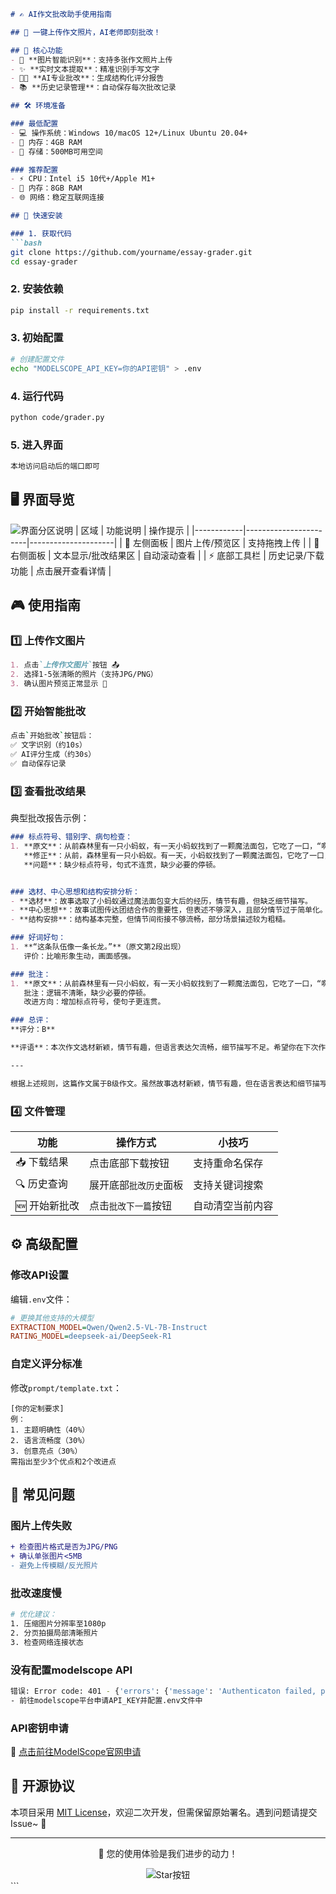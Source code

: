 ```markdown
# ✍️ AI作文批改助手使用指南

## 🎉 一键上传作文照片，AI老师即刻批改！

## 🌟 核心功能
- 📸 **图片智能识别**：支持多张作文照片上传
- ✨ **实时文本提取**：精准识别手写文字
- 🧑🏫 **AI专业批改**：生成结构化评分报告
- 📚 **历史记录管理**：自动保存每次批改记录

## 🛠️ 环境准备

### 最低配置
- 💻 操作系统：Windows 10/macOS 12+/Linux Ubuntu 20.04+
- 🧠 内存：4GB RAM
- 💾 存储：500MB可用空间

### 推荐配置
- ⚡ CPU：Intel i5 10代+/Apple M1+
- 🚀 内存：8GB RAM
- 🌐 网络：稳定互联网连接

## 🚀 快速安装

### 1. 获取代码
```bash
git clone https://github.com/yourname/essay-grader.git
cd essay-grader
```

### 2. 安装依赖
```bash
pip install -r requirements.txt
```

### 3. 初始配置
```bash
# 创建配置文件
echo "MODELSCOPE_API_KEY=你的API密钥" > .env
```

### 4. 运行代码
```bash
python code/grader.py
```

### 5. 进入界面
```bash
本地访问启动后的端口即可
```

## 🖥️ 界面导览
![界面分区说明](https://via.placeholder.com/800x400.png?text=UI+功能分区)
| 区域        | 功能说明                | 操作提示              |
|------------|-----------------------|---------------------|
| 🎨 左侧面板  | 图片上传/预览区          | 支持拖拽上传          |
| 📝 右侧面板  | 文本显示/批改结果区       | 自动滚动查看          |
| ⚡ 底部工具栏 | 历史记录/下载功能         | 点击展开查看详情       |

## 🎮 使用指南

### 1️⃣ 上传作文图片
```markdown
1. 点击`上传作文图片`按钮 📤
2. 选择1-5张清晰的照片（支持JPG/PNG）
3. 确认图片预览正常显示 👀
```

### 2️⃣ 开始智能批改
```bash
点击`开始批改`按钮后：
✅ 文字识别（约10s）
✅ AI评分生成（约30s）
✅ 自动保存记录
```

### 3️⃣ 查看批改结果
典型批改报告示例：
```markdown
### 标点符号、错别字、病句检查：
1. **原文**：从前森林里有一只小蚂蚁，有一天小蚂蚁找到了一颗魔法面包，它吃了一口，“啊”的变大了。
   **修正**：从前，森林里有一只小蚂蚁。有一天，小蚂蚁找到了一颗魔法面包，它吃了一口，“啊”的一声，身体变大了。
   **问题**：缺少标点符号，句式不连贯，缺少必要的停顿。


### 选材、中心思想和结构安排分析：
- **选材**：故事选取了小蚂蚁通过魔法面包变大后的经历，情节有趣，但缺乏细节描写。
- **中心思想**：故事试图传达团结合作的重要性，但表述不够深入，且部分情节过于简单化。
- **结构安排**：结构基本完整，但情节间衔接不够流畅，部分场景描述较为粗糙。

### 好词好句：
1. **“这条队伍像一条长龙。”**（原文第2段出现）
   评价：比喻形象生动，画面感强。

### 批注：
1. **原文**：从前森林里有一只小蚂蚁，有一天小蚂蚁找到了一颗魔法面包，它吃了一口，“啊”的变大了。（原文第1段出现）
   批注：逻辑不清晰，缺少必要的停顿。
   改进方向：增加标点符号，使句子更连贯。

### 总评：
**评分：B**

**评语**：本次作文选材新颖，情节有趣，但语言表达欠流畅，细节描写不足。希望你在下次作文中加强语言的生动性和细节描写，期待你更好的表现！

---

根据上述规则，这篇作文属于B级作文。虽然故事选材新颖，情节有趣，但在语言表达和细节描写方面还有待提升。希望学生能够进一步加强这些方面的练习，以提高作文的整体质量。
```

### 4️⃣ 文件管理
| 功能         | 操作方式                | 小技巧                |
|-------------|-----------------------|---------------------|
| 📥 下载结果   | 点击底部下载按钮         | 支持重命名保存         |
| 🔍 历史查询   | 展开底部`批改历史`面板    | 支持关键词搜索         |
| 🆕 开始新批改 | 点击`批改下一篇`按钮      | 自动清空当前内容       |

## ⚙️ 高级配置

### 修改API设置
编辑`.env`文件：
```ini
# 更换其他支持的大模型
EXTRACTION_MODEL=Qwen/Qwen2.5-VL-7B-Instruct
RATING_MODEL=deepseek-ai/DeepSeek-R1
```

### 自定义评分标准
修改`prompt/template.txt`：
```text
[你的定制要求]
例：
1. 主题明确性（40%）
2. 语言流畅度（30%）
3. 创意亮点（30%）
需指出至少3个优点和2个改进点
```

## 🚨 常见问题

### 图片上传失败
```diff
+ 检查图片格式是否为JPG/PNG
+ 确认单张图片<5MB
- 避免上传模糊/反光照片
```

### 批改速度慢
```bash
# 优化建议：
1. 压缩图片分辨率至1080p
2. 分页拍摄局部清晰照片
3. 检查网络连接状态
```

### 没有配置modelscope API
```bash
错误: Error code: 401 - {'errors': {'message': 'Authenticaton failed, please make sure that a valid ModelScope token is supplied.'}, 'request_id': '0c3847a6-a654-4ed9-b079-964ba4038c7a'}
- 前往modelscope平台申请API_KEY并配置.env文件中
```

### API密钥申请
🔗 [点击前往ModelScope官网申请](https://modelscope.cn)

## 📜 开源协议
本项目采用 [MIT License](LICENSE)，欢迎二次开发，但需保留原始署名。遇到问题请提交Issue~ 🐛

---

<div align="center">
  <p>💖 您的使用体验是我们进步的动力！</p>
  <img src="https://via.placeholder.com/100x30.png?text=Star+This+Repo" alt="Star按钮">
</div>
```